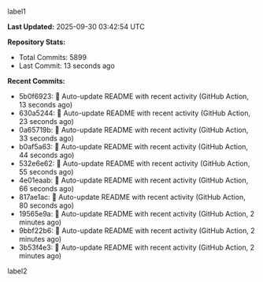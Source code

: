 
label1 
<!-- ACTIVITY_START -->
**Last Updated:** 2025-09-30 03:42:54 UTC

**Repository Stats:**
- Total Commits: 5899
- Last Commit: 13 seconds ago

**Recent Commits:**
- 5b0f6923: 🤖 Auto-update README with recent activity (GitHub Action, 13 seconds ago)
- 630a5244: 🤖 Auto-update README with recent activity (GitHub Action, 23 seconds ago)
- 0a65719b: 🤖 Auto-update README with recent activity (GitHub Action, 33 seconds ago)
- b0af5a63: 🤖 Auto-update README with recent activity (GitHub Action, 44 seconds ago)
- 532e6e62: 🤖 Auto-update README with recent activity (GitHub Action, 55 seconds ago)
- 4e01eaab: 🤖 Auto-update README with recent activity (GitHub Action, 66 seconds ago)
- 817ae1ac: 🤖 Auto-update README with recent activity (GitHub Action, 80 seconds ago)
- 19565e9a: 🤖 Auto-update README with recent activity (GitHub Action, 2 minutes ago)
- 9bbf22b6: 🤖 Auto-update README with recent activity (GitHub Action, 2 minutes ago)
- 3b53f4e3: 🤖 Auto-update README with recent activity (GitHub Action, 2 minutes ago)
<!-- ACTIVITY_END -->

label2
